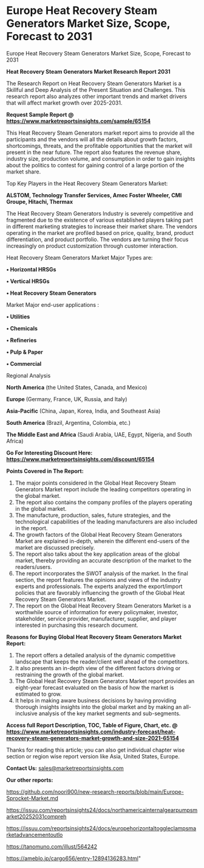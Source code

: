 # Europe Heat Recovery Steam Generators Market Size, Scope, Forecast to 2031
 Europe Heat Recovery Steam Generators Market Size, Scope, Forecast to 2031

<strong>Heat Recovery Steam Generators Market Research Report 2031</strong>

The Research Report on Heat Recovery Steam Generators Market is a Skillful and Deep Analysis of the Present Situation and Challenges. This research report also analyzes other important trends and market drivers that will affect market growth over 2025-2031.

<strong>Request Sample Report @ <a href=https://www.marketreportsinsights.com/sample/65154>https://www.marketreportsinsights.com/sample/65154</a></strong>

This Heat Recovery Steam Generators market report aims to provide all the participants and the vendors will all the details about growth factors, shortcomings, threats, and the profitable opportunities that the market will present in the near future. The report also features the revenue share, industry size, production volume, and consumption in order to gain insights about the politics to contest for gaining control of a large portion of the market share.

Top Key Players in the Heat Recovery Steam Generators Market:

<strong>ALSTOM, Technology Transfer Services, Amec Foster Wheeler, CMI Groupe, Hitachi, Thermax</strong>

The Heat Recovery Steam Generators Industry is severely competitive and fragmented due to the existence of various established players taking part in different marketing strategies to increase their market share. The vendors operating in the market are profiled based on price, quality, brand, product differentiation, and product portfolio. The vendors are turning their focus increasingly on product customization through customer interaction.

Heat Recovery Steam Generators Market Major Types are:

<strong>• Horizontal HRSGs

• Vertical HRSGs

• Heat Recovery Steam Generators</strong>

Market Major end-user applications :

<strong>• Utilities

• Chemicals

• Refineries

• Pulp & Paper

• Commercial</strong>

Regional Analysis

</u><strong><b>North America</b></strong> (the United States, Canada, and Mexico)

<strong><b>Europe </b></strong>(Germany, France, UK, Russia, and Italy)

<strong><b>Asia-Pacific</b></strong> (China, Japan, Korea, India, and Southeast Asia)

<strong><b>South America</b></strong> (Brazil, Argentina, Colombia, etc.)

<strong><b>The Middle East and Africa</b></strong> (Saudi Arabia, UAE, Egypt, Nigeria, and South Africa)

<strong>Go For Interesting Discount Here: <a href=https://www.marketreportsinsights.com/discount/65154>https://www.marketreportsinsights.com/discount/65154</a></strong>

<strong>Points Covered in The Report:</strong>
<ol>
  <li>The major points considered in the Global Heat Recovery Steam Generators Market report include the leading competitors operating in the global market.</li>
  <li>The report also contains the company profiles of the players operating in the global market.</li>
  <li>The manufacture, production, sales, future strategies, and the technological capabilities of the leading manufacturers are also included in the report.</li>
  <li>The growth factors of the Global Heat Recovery Steam Generators Market are explained in-depth, wherein the different end-users of the market are discussed precisely.</li>
  <li>The report also talks about the key application areas of the global market, thereby providing an accurate description of the market to the readers/users.</li>
  <li>The report incorporates the SWOT analysis of the market. In the final section, the report features the opinions and views of the industry experts and professionals. The experts analyzed the export/import policies that are favorably influencing the growth of the Global Heat Recovery Steam Generators Market.</li>
  <li>The report on the Global Heat Recovery Steam Generators Market is a worthwhile source of information for every policymaker, investor, stakeholder, service provider, manufacturer, supplier, and player interested in purchasing this research document.</li>
</ol>
<strong>Reasons for Buying Global Heat Recovery Steam Generators Market Report:</strong>

<ol>
  <li>The report offers a detailed analysis of the dynamic competitive landscape that keeps the reader/client well ahead of the competitors.</li>
  <li>It also presents an in-depth view of the different factors driving or restraining the growth of the global market.</li>
  <li>The Global Heat Recovery Steam Generators Market report provides an eight-year forecast evaluated on the basis of how the market is estimated to grow.</li>
  <li>It helps in making aware business decisions by having providing thorough insights insights into the global market and by making an all-inclusive analysis of the key market segments and sub-segments.</li>
</ol>
<strong>Access full Report Description, TOC, Table of Figure, Chart, etc. @ <a href=https://www.marketreportsinsights.com/industry-forecast/heat-recovery-steam-generators-market-growth-and-size-2021-65154>https://www.marketreportsinsights.com/industry-forecast/heat-recovery-steam-generators-market-growth-and-size-2021-65154</a></strong>


Thanks for reading this article; you can also get individual chapter wise section or region wise report version like Asia, United States, Europe.

<strong>Contact Us:</strong>
sales@marketreportsinsights.com

<strong>Our other reports:</strong>

<a href=https://github.com/noori900/new-research-reports/blob/main/Europe-Sprocket-Market.md>https://github.com/noori900/new-research-reports/blob/main/Europe-Sprocket-Market.md</a>

<a href=https://issuu.com/reportsinsights24/docs/northamericainternalgearpumpsmarket20252031compreh>https://issuu.com/reportsinsights24/docs/northamericainternalgearpumpsmarket20252031compreh</a>

<a href=https://issuu.com/reportsinsights24/docs/europehorizontaltoggleclampsmarketadvancementoutlo>https://issuu.com/reportsinsights24/docs/europehorizontaltoggleclampsmarketadvancementoutlo</a>

<a href=https://tanomuno.com/illust/564242>https://tanomuno.com/illust/564242</a>

<a href=https://ameblo.jp/cargo656/entry-12894136283.html>https://ameblo.jp/cargo656/entry-12894136283.html</a>"
